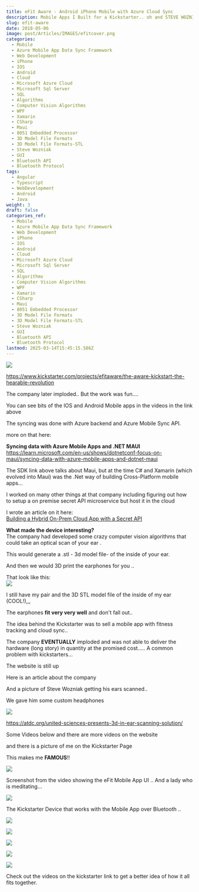 ```yaml
---
title: eFit Aware - Android iPhone Mobile with Azure Cloud Sync
description: Mobile Apps I Built for a Kickstarter.. oh and STEVE WOZNIAK... ?!?!?!
slug: efit-aware
date: 2018-05-06
image: post/Articles/IMAGES/efitcover.png
categories:
  - Mobile
  - Azure Mobile App Data Sync Framework
  - Web Development
  - iPhone
  - IOS
  - Android
  - Cloud
  - Microsoft Azure Cloud
  - Microsoft Sql Server
  - SQL
  - Algorithms
  - Computer Vision Algorithms
  - WPF
  - Xamarin
  - CSharp
  - Maui
  - 8051 Embedded Processor
  - 3D Model File Formats
  - 3D Model File Formats-STL
  - Steve Wozniak
  - GUI
  - Bluetooth API
  - Bluetooth Protocol
tags:
  - Angular
  - Typescript
  - WebDevelopment
  - Android
  - Java
weight: 3
draft: false
categories_ref:
  - Mobile
  - Azure Mobile App Data Sync Framework
  - Web Development
  - iPhone
  - IOS
  - Android
  - Cloud
  - Microsoft Azure Cloud
  - Microsoft Sql Server
  - SQL
  - Algorithms
  - Computer Vision Algorithms
  - WPF
  - Xamarin
  - CSharp
  - Maui
  - 8051 Embedded Processor
  - 3D Model File Formats
  - 3D Model File Formats-STL
  - Steve Wozniak
  - GUI
  - Bluetooth API
  - Bluetooth Protocol
lastmod: 2025-03-14T15:45:15.586Z
---
```

![](/post/Articles/_EfitAware/Pasted%20image%2020250211070710.png)

<https://www.kickstarter.com/projects/efitaware/the-aware-kickstart-the-hearable-revolution>

The company later imploded.. But the work was fun....

You can see bits of the IOS and Android Mobile apps in the videos in the link above

The syncing was done with Azure backend and Azure Mobile Sync API.

more on that here:

**Syncing data with Azure Mobile Apps and .NET MAUI**\
https://learn.microsoft.com/en-us/shows/dotnetconf-focus-on-maui/syncing-data-with-azure-mobile-apps-and-dotnet-maui

The SDK link above talks about Maui, but at the time C# and Xamarin (which evolved into Maui) was the .Net way of building Cross-Platform mobile apps...

I worked on many other things at that company including figuring out how to  setup a on premise secret API microservice but host it in the cloud

I wrote an article on it here:\
[Building a Hybrid On-Prem Cloud App with a Secret API](/post/Articles/_new6/Building%20a%20Hybrid%20On-Prem%20Cloud%20App%20with%20a%20Secret%20API.md)

**What made the device interesting?**\
The company had developed some crazy computer vision algorithms that could take an optical scan of your ear .

This would generate a .stl - 3d model file- of the inside of your ear.

And then we would 3D print the earphones for you ..

That look like this:\
![](/post/Articles/_EfitAware/Pasted%20image%2020250211080325.png)

I still have my pair and the 3D STL model file of the inside of my ear (COOL!),,,

The earphones **fit very very well** and don't fall out..

The idea behind the Kickstarter was to sell a mobile app with fitness tracking and cloud sync..

The company **EVENTUALLY** imploded and was not able to deliver the hardware (long story) in quantity at the promised cost..... A common problem with kickstarters...

The website is still up

Here is an article about the company

And a picture of Steve Wozniak getting his ears scanned..

We gave him some custom headphones

![](/post/Articles/_EfitAware/Pasted%20image%2020250211075832.png)

https://atdc.org/united-sciences-presents-3d-in-ear-scanning-solution/

Some Videos below and there are more videos on the website

and there is a picture of me on the Kickstarter Page

This makes me **FAMOUS**!!

![](/post/Articles/_EfitAware/Pasted%20image%2020250211075523.png)

Screenshot from the video showing the eFit Mobile App UI .. And a lady who is meditating...

![](/post/Articles/_EfitAware/Pasted%20image%2020250211072255.png)

<!--
Relax.....
{{< video src="1940e1ad4b49eb9dea490da73220b993_h264_high.mp4" >}}
-->

<!-- width="600" 

![](post/Articles/_EfitAware/1940e1ad4b49eb9dea490da73220b993_h264_high.mp4)
-->

<!-- 
Focus....
![](post/Articles/_EfitAware/f219c212de14dd1d0eeccb415000aa2f_h264_high.mp4)




![](post/Articles/_EfitAware/video-657751-h264_high.mp4)
<https://www.kickstarter.com/projects/efitaware/the-aware-kickstart-the-hearable-revolution/rewards>



![](post/Articles/_EfitAware/Pasted%20image%2020250211070710.png)
-->

<!-- 
{{< youtube "pJNRrXJUbD4" >}}

<https://www.youtube.com/watch?v=pJNRrXJUbD4>
-->

The Kickstarter Device that works with the Mobile App over Bluetooth ..

![](/post/Articles/_EfitAware/Pasted%20image%2020250211071129.png)

![](/post/Articles/_EfitAware/Pasted%20image%2020250211070952.png)

![](/post/Articles/_EfitAware/Pasted%20image%2020250211071005.png)

![](/post/Articles/_EfitAware/Pasted%20image%2020250211071014.png)

![](/post/Articles/_EfitAware/Pasted%20image%2020250211071027.png)

Check out the videos on the kickstarter link to get a better idea of how it all fits together.
